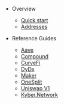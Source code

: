 <!-- docs/_sidebar.md -->

- Overview

  - [Quick start](quickstart.md)
  - [Addresses](overview_mainnet_address.md)

- Reference Guides
  - [Aave](aave.md)
  - [Compound](compound.md)
  - [CurveFi](curvefi.md)
  - [DyDx](dydx.md)
  - [Maker](maker.md)
  - [OneSplit](onesplit.md)
  - [Uniswap V1](uniswap.md)
  - [Kyber.Network](kyber.md)
